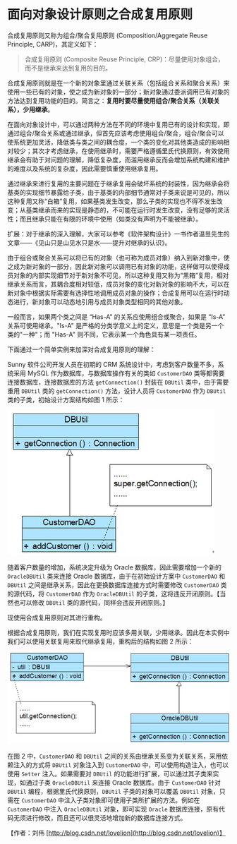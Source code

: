 # 面向对象设计原则之合成复用原则

合成复用原则又称为组合/聚合复用原则 \(Composition/Aggregate Reuse Principle, CARP\)，其定义如下：

> 合成复用原则 \(Composite Reuse Principle, CRP\)：尽量使用对象组合，而不是继承来达到复用的目的。

合成复用原则就是在一个新的对象里通过关联关系（包括组合关系和聚合关系）来使用一些已有的对象，使之成为新对象的一部分；新对象通过委派调用已有对象的方法达到复用功能的目的。简言之：**复用时要尽量使用组合/聚合关系（关联关系），少用继承**。

在面向对象设计中，可以通过两种方法在不同的环境中复用已有的设计和实现，即通过组合/聚合关系或通过继承，但首先应该考虑使用组合/聚合，组合/聚合可以使系统更加灵活，降低类与类之间的耦合度，一个类的变化对其他类造成的影响相对较少；其次才考虑继承，在使用继承时，需要严格遵循里氏代换原则，有效使用继承会有助于对问题的理解，降低复杂度，而滥用继承反而会增加系统构建和维护的难度以及系统的复杂度，因此需要慎重使用继承复用。

通过继承来进行复用的主要问题在于继承复用会破坏系统的封装性，因为继承会将基类的实现细节暴露给子类，由于基类的内部细节通常对子类来说是可见的，所以这种复用又称“白箱”复用，如果基类发生改变，那么子类的实现也不得不发生改变；从基类继承而来的实现是静态的，不可能在运行时发生改变，没有足够的灵活性；而且继承只能在有限的环境中使用（如类没有声明为不能被继承）。

扩展：对于继承的深入理解，大家可以参考《软件架构设计》一书作者温昱先生的文章——《见山只是山见水只是水——提升对继承的认识》。

由于组合或聚合关系可以将已有的对象（也可称为成员对象）纳入到新对象中，使之成为新对象的一部分，因此新对象可以调用已有对象的功能，这样做可以使得成员对象的内部实现细节对于新对象不可见，所以这种复用又称为“黑箱”复用，相对继承关系而言，其耦合度相对较低，成员对象的变化对新对象的影响不大，可以在新对象中根据实际需要有选择性地调用成员对象的操作；合成复用可以在运行时动态进行，新对象可以动态地引用与成员对象类型相同的其他对象。

一般而言，如果两个类之间是 “Has-A” 的关系应使用组合或聚合，如果是 “Is-A” 关系可使用继承。"Is-A" 是严格的分类学意义上的定义，意思是一个类是另一个类的"一种"；而 "Has-A" 则不同，它表示某一个角色具有某一项责任。

下面通过一个简单实例来加深对合成复用原则的理解：

Sunny 软件公司开发人员在初期的 CRM 系统设计中，考虑到客户数量不多，系统采用 MySQL 作为数据库，与数据库操作有关的类如 `CustomerDAO` 类等都需要连接数据库，连接数据库的方法 `getConnection()` 封装在 `DBUtil` 类中，由于需要重用 `DBUtil` 类的 `getConnection()` 方法，设计人员将 `CustomerDAO` 作为 `DBUtil` 类的子类，初始设计方案结构如图 1 所示：

![&#x56FE; 1  &#x521D;&#x59CB;&#x8BBE;&#x8BA1;&#x65B9;&#x6848;&#x7ED3;&#x6784;&#x56FE;](../../.gitbook/assets/1336930023_1487.jpg)

随着客户数量的增加，系统决定升级为 Oracle 数据库，因此需要增加一个新的 `OracleDBUtil` 类来连接 Oracle 数据库，由于在初始设计方案中 `CustomerDAO` 和 `DBUtil` 之间是继承关系，因此在更换数据库连接方式时需要修改 `CustomerDAO` 类的源代码，将 `CustomerDAO` 作为 `OracleDBUtil` 的子类，这将违反开闭原则。【当然也可以修改 `DBUtil` 类的源代码，同样会违反开闭原则。】

现使用合成复用原则对其进行重构。

根据合成复用原则，我们在实现复用时应该多用关联，少用继承。因此在本实例中我们可以使用关联复用来取代继承复用，重构后的结构如图 2 所示：

![&#x56FE; 2  &#x91CD;&#x6784;&#x540E;&#x7684;&#x7ED3;&#x6784;&#x56FE;](../../.gitbook/assets/1336930028_3039.jpg)

在图 2 中，`CustomerDAO` 和 `DBUtil` 之间的关系由继承关系变为关联关系，采用依赖注入的方式将 `DBUtil` 对象注入到 `CustomerDAO` 中，可以使用构造注入，也可以使用 `Setter` 注入。如果需要对 `DBUtil` 的功能进行扩展，可以通过其子类来实现，如通过子类 `OracleDBUtil` 来连接 Oracle 数据库。由于 `CustomerDAO` 针对 `DBUtil` 编程，根据里氏代换原则，`DBUtil` 子类的对象可以覆盖 `DBUtil` 对象，只需在 `CustomerDAO` 中注入子类对象即可使用子类所扩展的方法。例如在 `CustomerDAO` 中注入 `OracleDBUtil` 对象，即可实现 `Oracle` 数据库连接，原有代码无须进行修改，而且还可以很灵活地增加新的数据库连接方式。

【作者：刘伟  [http://blog.csdn.net/lovelion](http://blog.csdn.net/lovelion)】





